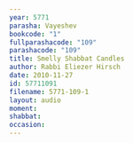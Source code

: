 ```yaml
---
year: 5771
parasha: Vayeshev
bookcode: "1"
fullparashacode: "109"
parashacode: "109"
title: Smelly Shabbat Candles
author: Rabbi Eliezer Hirsch
date: 2010-11-27
id: 57711091
filename: 5771-109-1
layout: audio
moment: 
shabbat: 
occasion: 
---
```

